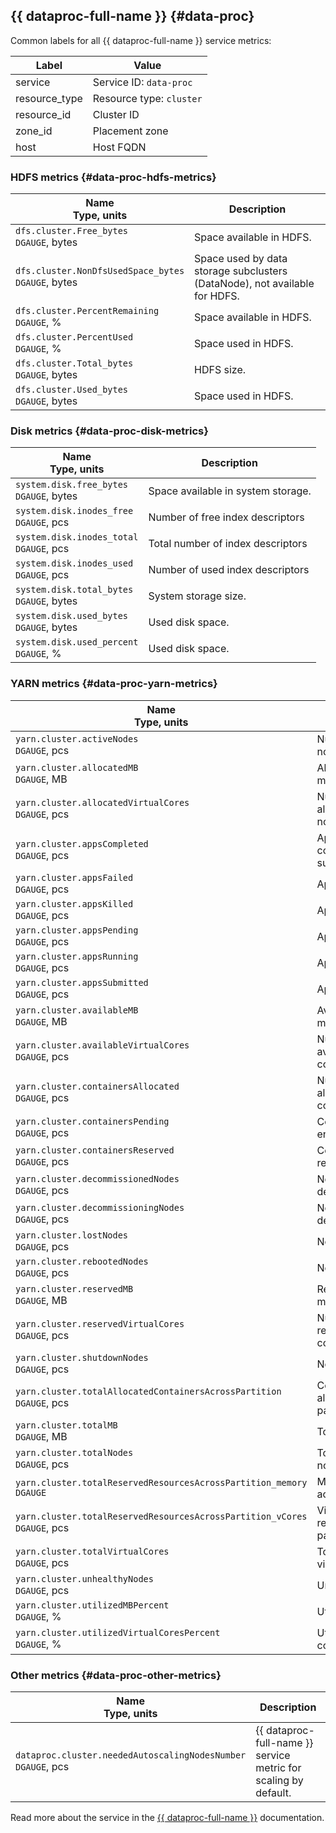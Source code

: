 ## {{ dataproc-full-name }} {#data-proc}

Common labels for all {{ dataproc-full-name }} service metrics:

| Label | Value |
| ----- | ----- |
| service | Service ID: `data-proc` |
| resource_type | Resource type: `cluster` |
| resource_id | Cluster ID |
| zone_id | Placement zone |
| host | Host FQDN |

### HDFS metrics {#data-proc-hdfs-metrics}
| Name<br/>Type, units | Description |
| ----- | ----- |
| `dfs.cluster.Free_bytes`<br/>`DGAUGE`, bytes | Space available in HDFS. |
| `dfs.cluster.NonDfsUsedSpace_bytes`<br/>`DGAUGE`, bytes | Space used by data storage subclusters (DataNode), not available for HDFS. |
| `dfs.cluster.PercentRemaining`<br/>`DGAUGE`, % | Space available in HDFS. |
| `dfs.cluster.PercentUsed`<br/>`DGAUGE`, % | Space used in HDFS. |
| `dfs.cluster.Total_bytes`<br/>`DGAUGE`, bytes | HDFS size. |
| `dfs.cluster.Used_bytes`<br/>`DGAUGE`, bytes | Space used in HDFS. |

### Disk metrics {#data-proc-disk-metrics}
| Name<br/>Type, units | Description |
| ----- | ----- |
| `system.disk.free_bytes`<br/>`DGAUGE`, bytes | Space available in system storage. |
| `system.disk.inodes_free`<br/>`DGAUGE`, pcs | Number of free index descriptors |
| `system.disk.inodes_total`<br/>`DGAUGE`, pcs | Total number of index descriptors |
| `system.disk.inodes_used`<br/>`DGAUGE`, pcs | Number of used index descriptors |
| `system.disk.total_bytes`<br/>`DGAUGE`, bytes | System storage size. |
| `system.disk.used_bytes`<br/>`DGAUGE`, bytes | Used disk space. |
| `system.disk.used_percent`<br/>`DGAUGE`, % | Used disk space. |

### YARN metrics {#data-proc-yarn-metrics}
| Name<br/>Type, units | Description |
| ----- | ----- |
| `yarn.cluster.activeNodes`<br/>`DGAUGE`, pcs | Number of active nodes |
| `yarn.cluster.allocatedMB`<br/>`DGAUGE`, MB | Allocated memory. |
| `yarn.cluster.allocatedVirtualCores`<br/>`DGAUGE`, pcs | Number of allocated virtual nodes. |
| `yarn.cluster.appsCompleted`<br/>`DGAUGE`, pcs | Apps that completed successfully. |
| `yarn.cluster.appsFailed`<br/>`DGAUGE`, pcs | Apps that failed. |
| `yarn.cluster.appsKilled`<br/>`DGAUGE`, pcs | Apps killed. |
| `yarn.cluster.appsPending`<br/>`DGAUGE`, pcs | Apps enqueued. |
| `yarn.cluster.appsRunning`<br/>`DGAUGE`, pcs | Apps running. |
| `yarn.cluster.appsSubmitted`<br/>`DGAUGE`, pcs | Apps started. |
| `yarn.cluster.availableMB`<br/>`DGAUGE`, MB | Available memory. |
| `yarn.cluster.availableVirtualCores`<br/>`DGAUGE`, pcs | Number of available virtual cores. |
| `yarn.cluster.containersAllocated`<br/>`DGAUGE`, pcs | Number of allocated containers. |
| `yarn.cluster.containersPending`<br/>`DGAUGE`, pcs | Containers enqueued. |
| `yarn.cluster.containersReserved`<br/>`DGAUGE`, pcs | Containers reserved. |
| `yarn.cluster.decommissionedNodes`<br/>`DGAUGE`, pcs | Nodes decommissioned. |
| `yarn.cluster.decommissioningNodes`<br/>`DGAUGE`, pcs | Nodes under decommissioning. |
| `yarn.cluster.lostNodes`<br/>`DGAUGE`, pcs | Nodes lost. |
| `yarn.cluster.rebootedNodes`<br/>`DGAUGE`, pcs | Nodes rebooted. |
| `yarn.cluster.reservedMB`<br/>`DGAUGE`, MB | Reserved memory. |
| `yarn.cluster.reservedVirtualCores`<br/>`DGAUGE`, pcs | Number of reserved virtual cores. |
| `yarn.cluster.shutdownNodes`<br/>`DGAUGE`, pcs | Nodes shut down. |
| `yarn.cluster.totalAllocatedContainersAcrossPartition`<br/>`DGAUGE`, pcs | Containers allocated across partitions. |
| `yarn.cluster.totalMB`<br/>`DGAUGE`, MB | Total memory. |
| `yarn.cluster.totalNodes`<br/>`DGAUGE`, pcs | Total number of nodes. |
| `yarn.cluster.totalReservedResourcesAcrossPartition_memory`<br/>`DGAUGE` | Memory reserved across partitions. |
| `yarn.cluster.totalReservedResourcesAcrossPartition_vCores`<br/>`DGAUGE`, pcs | Virtual cores reserved across partitions. |
| `yarn.cluster.totalVirtualCores`<br/>`DGAUGE`, pcs | Total number of virtual cores. |
| `yarn.cluster.unhealthyNodes`<br/>`DGAUGE`, pcs | Unhealthy nodes. |
| `yarn.cluster.utilizedMBPercent`<br/>`DGAUGE`, % | Utilized memory. |
| `yarn.cluster.utilizedVirtualCoresPercent`<br/>`DGAUGE`, % | Utilized virtual cores. |

### Other metrics {#data-proc-other-metrics}
| Name<br/>Type, units | Description |
| ----- | ----- |
| `dataproc.cluster.neededAutoscalingNodesNumber`<br/>`DGAUGE`, pcs | {{ dataproc-full-name }} service metric for scaling by default. |

Read more about the service in the [{{ dataproc-full-name }}](../../data-proc/) documentation.

